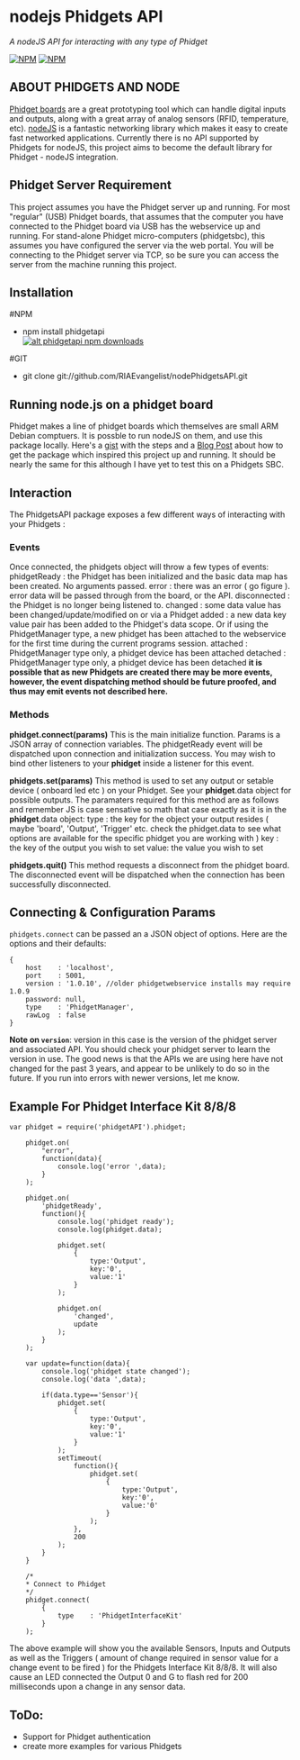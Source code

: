 # nodejs Phidgets API
_A nodeJS API for interacting with any type of Phidget_

[![NPM](https://nodei.co/npm/phidgetapi.png?downloads=true&downloadRank=true&stars=true)](https://www.npmjs.com/package/phidgetapi)
[![NPM](https://nodei.co/npm-dl/phidgetapi.png?height=2)](https://www.npmjs.com/package/phidgetapi)

## ABOUT PHIDGETS AND NODE
[Phidget boards](http://http://www.phidgets.com/) are a great prototyping tool which can handle digital inputs and outputs, along with a great array of analog sensors (RFID, temperature, etc).  [nodeJS](http://nodejs.org) is a fantastic networking library which makes it easy to create fast networked applications.  Currently there is no API supported by Phidgets for nodeJS, this project aims to become the default library for Phidget - nodeJS integration.

## Phidget Server Requirement
This project assumes you have the Phidget server up and running.  For most "regular" (USB) Phidget boards, that assumes that the computer you have connected to the Phidget board via USB has the webservice up and running.  For stand-alone Phidget micro-computers (phidgetsbc), this assumes you have configured the server via the web portal.  You will be connecting to the Phidget server via TCP, so be sure you can access the server from the machine running this project.

## Installation
#NPM
* npm install phidgetapi  
[![alt phidgetapi npm downloads](https://nodei.co/npm-dl/phidgetapi.png "number of times the phidget api has been downloaded from npm")](https://npmjs.org/package/phidgetapi)


#GIT

* git clone git://github.com/RIAEvangelist/nodePhidgetsAPI.git

## Running node.js on a phidget board
Phidget makes a line of phidget boards which themselves are small ARM Debian comptuers.  It is possble to run nodeJS on them, and use this package locally.  Here's a [gist](https://gist.github.com/1574158) with the steps and a [Blog Post](http://blog.evantahler.com/node-js-running-on-a-phidgets-sbc2-board) about how to get the package which inspired this project up and running. It should be nearly the same for this although I have yet to test this on a Phidgets SBC.

## Interaction

The PhidgetsAPI package exposes a few different ways of interacting with your Phidgets :

### Events

Once connected, the phidgets object will throw a few types of  events: 
    phidgetReady : the Phidget has been initialized and the basic data map has been created. No arguments passed.
    error        : there was an error ( go figure ). error data will be passed through from the board, or the API.
    disconnected : the Phidget is no longer being listened to.
    changed      : some data value has been changed/update/modified on or via a Phidget
    added        : a new data key value pair has been added to the Phidget's data scope. Or if using the PhidgetManager type, a new phidget has been attached to the webservice for the first time during the current programs session.
    attached     : PhidgetManager type only, a phidget device has been attached
    detached     : PhidgetManager type only, a phidget device has been detached
__it is possible that as new Phidgets are created there may be more events, however, the event dispatching method should be future proofed, and thus may emit events not described here.__

### Methods

__phidget.connect(params)__  This is the main initialize function.  Params is a JSON array of connection variables.  The phidgetReady event will be dispatched upon connection and initialization success. You may wish to bind other listeners to your __phidget__ inside a listener for this event.

__phidgets.set(params)__  This method is used to set any output or setable device ( onboard led etc ) on your Phidget. See your __phidget__.data object for possible outputs. The paramaters required for this method are as follows and remember JS is case sensative so math that case exactly as it is in the __phidget__.data object:
    type : the key for the object your output resides ( maybe 'board', 'Output', 'Trigger' etc. check the phidget.data to see what options are available for the specific phidget you are working with )
    key  : the key of the output you wish to set
    value: the value you wish to set

__phidgets.quit()__ This method requests a disconnect from the phidget board.  The disconnected event will be dispatched when the connection has been successfully disconnected. 

## Connecting & Configuration Params
`phidgets.connect` can be passed an a JSON object of options.  Here are the options and their defaults:

	{
		host    : 'localhost',
		port    : 5001,
		version : '1.0.10', //older phidgetwebservice installs may require 1.0.9
		password: null,
		type    : 'PhidgetManager',
		rawLog  : false
	}

__Note on `version`__: version in this case is the version of the phidget server and associated API.  You should check your phidget server to learn the version in use.  The good news is that the APIs we are using here have not changed for the past 3 years, and appear to be unlikely to do so in the future.  If you run into errors with newer versions, let me know.


## Example For Phidget Interface Kit 8/8/8

	var phidget = require('phidgetAPI').phidget;

        phidget.on(
            "error", 
            function(data){
                console.log('error ',data);
            }
        );

        phidget.on(
            'phidgetReady',
            function(){
                console.log('phidget ready');
                console.log(phidget.data);

                phidget.set(
                    {
                        type:'Output',
                        key:'0',
                        value:'1'
                    }
                );

                phidget.on(
                    'changed', 
                    update
                );
            }
        );

        var update=function(data){
            console.log('phidget state changed');
            console.log('data ',data);

            if(data.type=='Sensor'){
                phidget.set(
                    {
                        type:'Output',
                        key:'0',
                        value:'1'
                    }
                );
                setTimeout(
                    function(){
                        phidget.set(
                            {
                                type:'Output',
                                key:'0',
                                value:'0'
                            }
                        );
                    },
                    200
                );
            }
        }
        
        /*
        * Connect to Phidget 
        */
        phidget.connect(
            {
                type    : 'PhidgetInterfaceKit'
            }
        );

The above example will show you the available Sensors, Inputs and Outputs as well as the Triggers ( amount of change required in sensor value for a change event to be fired ) for the Phidgets Interface Kit 8/8/8. It will also cause an LED connected the Output 0 and G to flash red for 200 milliseconds upon a change in any sensor data.

## ToDo:
* Support for Phidget authentication
* create more examples for various Phidgets
